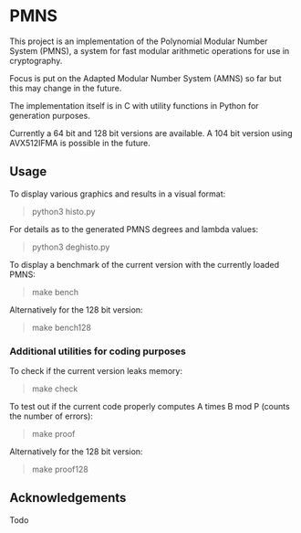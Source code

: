 # PMNS

This project is an implementation of the Polynomial Modular Number System (PMNS), a system for fast modular arithmetic operations for use in cryptography.

Focus is put on the Adapted Modular Number System (AMNS) so far but this may change in the future.

The implementation itself is in C with utility functions in Python for generation purposes.

Currently a 64 bit and 128 bit versions are available. A 104 bit version using AVX512IFMA is possible in the future.

## Usage

To display various graphics and results in a visual format:
> python3 histo.py

For details as to the generated PMNS degrees and lambda values:
> python3 deghisto.py

To display a benchmark of the current version with the currently loaded PMNS:
> make bench

Alternatively for the 128 bit version:
> make bench128

### Additional utilities for coding purposes

To check if the current version leaks memory:
> make check

To test out if the current code properly computes A times B mod P (counts the number of errors):
> make proof

Alternatively for the 128 bit version:
> make proof128

## Acknowledgements
Todo
